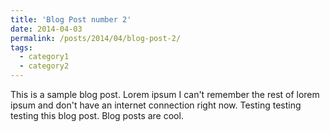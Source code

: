 ```yaml
---
title: 'Blog Post number 2'
date: 2014-04-03
permalink: /posts/2014/04/blog-post-2/
tags:
  - category1
  - category2
---
```


This is a sample blog post. Lorem ipsum I can't remember the rest of lorem ipsum and don't have an internet connection right now. Testing testing testing this blog post. Blog posts are cool.
